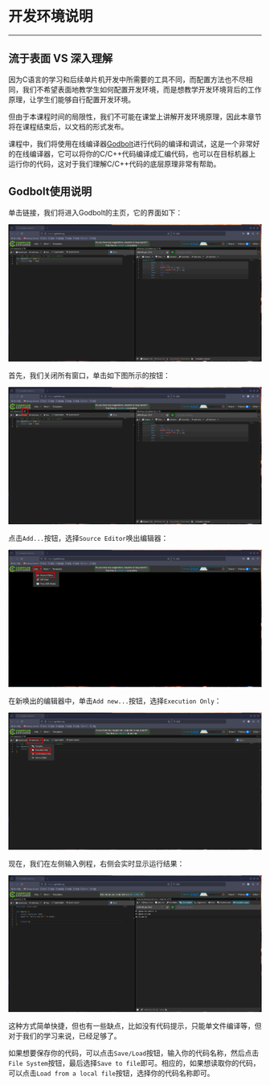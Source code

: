 # 开发环境说明

---

## 流于表面 VS 深入理解

因为C语言的学习和后续单片机开发中所需要的工具不同，而配置方法也不尽相同，我们不希望表面地教学生如何配置开发环境，而是想教学开发环境背后的工作原理，让学生们能够自行配置开发环境。

<!-- TODO：完成环境说明 -->
但由于本课程时间的局限性，我们不可能在课堂上讲解开发环境原理，因此本章节将在课程结束后，以文档的形式发布。

课程中，我们将使用在线编译器[Godbolt](https://godbolt.org/)进行代码的编译和调试，这是一个非常好的在线编译器，它可以将你的C/C++代码编译成汇编代码，也可以在目标机器上运行你的代码，这对于我们理解C/C++代码的底层原理非常有帮助。

## Godbolt使用说明

单击链接，我们将进入Godbolt的主页，它的界面如下：

![GodboltOverview](./assets/00/overview.png)

首先，我们关闭所有窗口，单击如下图所示的按钮：

![GodboltCloseAll](./assets/00/close-all.png)

点击`Add...`按钮，选择`Source Editor`唤出编辑器：

![GodboltAddSourceEditor](./assets/00/open-editor.png)

在新唤出的编辑器中，单击`Add new...`按钮，选择`Execution Only`：

![GodboltAddExecutionOnly](./assets/00/add-execution.png)

现在，我们在左侧输入例程，右侧会实时显示运行结果：

![GodboltExample](./assets/00/result.png)

这种方式简单快捷，但也有一些缺点，比如没有代码提示，只能单文件编译等，但对于我们的学习来说，已经足够了。

如果想要保存你的代码，可以点击`Save/Load`按钮，输入你的代码名称，然后点击`File System`按钮，最后选择`Save to file`即可。相应的，如果想读取你的代码，可以点击`Load from a local file`按钮，选择你的代码名称即可。
